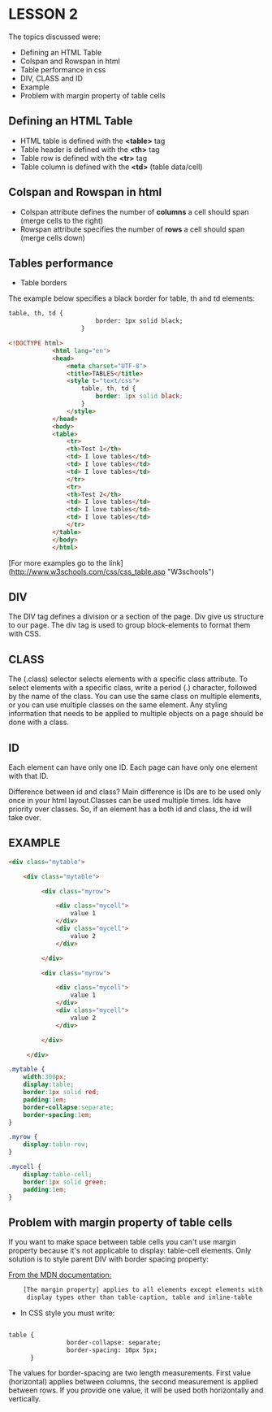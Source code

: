 LESSON 2
========
The topics discussed were:
- Defining an HTML Table
- Colspan and Rowspan in html
- Table performance in css
- DIV, CLASS and ID
- Example
- Problem with margin property of table cells

Defining an HTML Table
----------------------
- HTML table is defined with the **\<table\>** tag
- Table header is defined with the **\<th\>** tag
- Table row is defined with the **\<tr\>** tag
- Table column is defined with the **\<td\>** (table data/cell)

Colspan and Rowspan in html
----------------------------
- Colspan attribute defines the number of **columns** a cell should span (merge cells to the right)
- Rowspan attribute specifies the number of **rows** a cell should span (merge cells down)

Tables performance
------------------

- Table borders

The example below specifies a black border for table, th and td elements:
```html
table, th, td {
                        border: 1px solid black;
                    }
```
```html
<!DOCTYPE html>
            <html lang="en">
            <head>
                <meta charset="UTF-8">
                <title>TABLES</title>
                <style t="text/css">
                    table, th, td {
                        border: 1px solid black;
                    }
                </style>
            </head>
            <body>
            <table>
                <tr>
                <th>Test 1</th>
                <td> I love tables</td>
                <td> I love tables</td>
                <td> I love tables</td>
                </tr>
                <tr>
                <th>Test 2</th>
                <td> I love tables</td>
                <td> I love tables</td>
                <td> I love tables</td>
                </tr>
            </table>
            </body>
            </html>
```
[For more examples go to the link] (http://www.w3schools.com/css/css_table.asp "W3schools")


DIV
---
The DIV tag defines a division or a section of the page.
Div give us structure to our page. The div tag is used to group block-elements to format them with CSS.

CLASS
-----
The (.class) selector selects elements with a specific class attribute.
To select elements with a specific class, write a period (.) character, followed by the name of the class.
You can use the same class on multiple elements, or you can use multiple classes on the same element.
Any styling information that needs to be applied to multiple objects on a page should be done with a class.

ID
--
Each element can have only one ID.
Each page can have only one element with that ID.

Difference between id and class?
Main difference is IDs are to be used only once in your html layout.Classes can be used multiple times.
Ids have priority over classes. So, if an element has a both id and class, the id will take over.

EXAMPLE
-------
``` html
<div class="mytable">

    <div class="mytable">

         <div class="myrow">

             <div class="mycell">
                 value 1
             </div>
             <div class="mycell">
                 value 2
             </div>

         </div>

         <div class="myrow">

             <div class="mycell">
                 value 1
             </div>
             <div class="mycell">
                 value 2
             </div>

         </div>

     </div>
```

``` css
.mytable {
    width:300px;
    display:table;
    border:1px solid red;
    padding:1em;
    border-collapse:separate;
    border-spacing:1em;
}

.myrow {
    display:table-row;
}

.mycell {
    display:table-cell;
    border:1px solid green;
    padding:1em;
}
```
Problem with margin property of table cells
-------------------------------------------

If you want to make space between table cells you can't use margin property because it's not
applicable to display: table-cell elements.
Only solution is to style parent DIV with border spacing property:

[From the MDN documentation:](https://developer.mozilla.org/en-US/docs/CSS/margin)
```html
    [The margin property] applies to all elements except elements with table
     display types other than table-caption, table and inline-table
```

- In CSS style you must write:
```html

table {
                border-collapse: separate;
                border-spacing: 10px 5px;
      }
```
The values for border-spacing are two length measurements. First value (horizontal) applies between columns,
the second measurement is applied between rows. If you provide one value, it will be used both horizontally and vertically.
